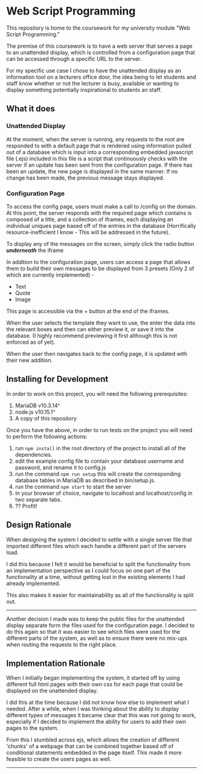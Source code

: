 # Web Script Programming
This repository is home to the coursework for my university module "Web Script Programming."

The premise of this coursework is to have a web server that serves a page to an unattended display, which is controlled
from a configuration page that can be accessed through a specific URL to the server.

For my specific use case I chose to have the unattended display as an information tool on a lecturers office door, the idea
being to let students and staff know whether or not the lecturer is busy, available or wanting to display something potentially
inspirational to students an staff.

## What it does
### Unattended Display
At the moment, when the server is running, any requests to the root are responded to with a default page that is rendered using information pulled out of a database which is input into a corresponding embedded javascript file (.ejs) included in this file is a script that continuously checks with the server if an update has been sent from the configuration page. If there has been an update, the new page is displayed in the same manner. If no change has been made, the previous message stays displayed.
### Configuration Page
To access the config page, users must make a call to /config on the domain. At this point, the server responds with the required page which contains is composed of a title, and a collection of iframes, each displaying an individual uniques page based off of the entries in the database (Horrifically resource-inefficient I know - This will be addressed in the future).

To display any of the messages on the screen, simply click the radio button **_underneath_** the iframe

In addition to the configuration page, users can access a page that allows them to build their own messages to be displayed from 3 presets (Only 2 of which are currently implemented) -
  * Text
  * Quote
  * Image

This page is accessible via the + button at the end of the iframes.

When the user selects the template they want to use, the enter the data into the relevant boxes and then can either preview it, or save it into the database. (I highly recommend previewing it first although this is not enforced as of yet).

When the user then navigates back to the config page, it is updated with their new addition.

## Installing for Development
In order to work on this project, you will need the following prerequisites:
1. MariaDB v10.3.14^
2. node.js v10.15.1^
3. A copy of this repository

Once you have the above, in order to run tests on the project you will need to perform the following actions:
1. run ``` npm install ``` in the root directory of the project to install all of the dependencies.
2. edit the example config file to contain your database username and password, and rename it to config.js
3. run the command ``` npm run setup ``` this will create the corresponding database tables in MariaDB as described in bin/setup.js.
4. run the command ``` npm start ``` to start the server
5. In your browser of choice, navigate to localhost and localhost/config in two separate tabs.
6. ?? Profit!

## Design Rationale
When designing the system I decided to settle with a single server file that imported different files which each handle a different part of the servers load.

I did this because I felt it would be beneficial to split the functionality from an
implementation perspective as I could focus on one part of the functionality at a time, without getting lost in the existing elements I had already implemented.

This also makes it easier for maintainability as all of the functionality is split out.
***
Another decision I made was to keep the public files for the unattended display
separate form the files used for the configuration page. I decided to do this again so
that it was easier to see which files were used for the different parts of the system,
as well as to ensure there were no mix-ups when routing the requests to the right place.

## Implementation Rationale
When I initially began implementing the system, it started off by using different full
html pages with their own css for each page that could be displayed on the unattended
display.

I did this at the time because I did not know how else to implement what I needed.
After a while, when I was thinking about the ability to display different types of
messages it became clear that this was not going to work, especially if I decided to
implement the ability for users to add their own pages to the system.

From this I stumbled across ejs, which allows the creation of different 'chunks' of a webpage that can be combined together based off of conditional statements embedded in the page itself. This made it more feasible to create the users pages as well.

***
